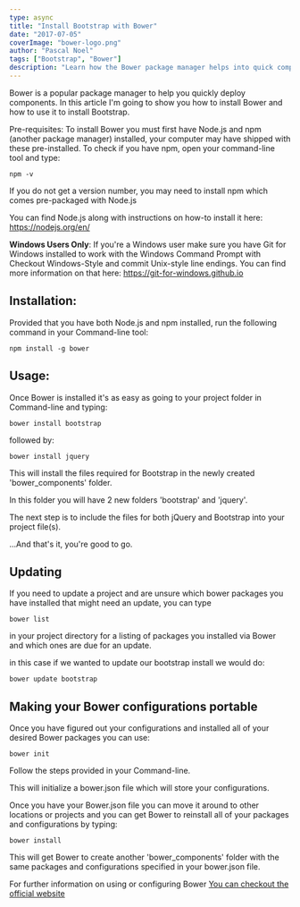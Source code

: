 ```yaml
---
type: async
title: "Install Bootstrap with Bower"
date: "2017-07-05"
coverImage: "bower-logo.png"
author: "Pascal Noel"
tags: ["Bootstrap", "Bower"]
description: "Learn how the Bower package manager helps into quick components  deploy and install Bootstrap using Bower"
---
```


Bower is a popular package manager to help you quickly deploy components. In this article I'm going to show you how to install Bower and how to use it to install Bootstrap.

Pre-requisites: To install Bower you must first have Node.js and npm (another package manager) installed, your computer may have shipped with these pre-installed. To check if you have npm, open your command-line tool and type:

```shell
npm -v
```

If you do not get a version number, you may need to install npm which comes pre-packaged with Node.js

You can find Node.js along with instructions on how-to install it here: https://nodejs.org/en/

**Windows Users Only**: If you're a Windows user make sure you have Git for Windows installed to work with the Windows Command Prompt with Checkout Windows-Style and commit Unix-style line endings. You can find more information on that here: https://git-for-windows.github.io

## Installation:

Provided that you have both Node.js and npm installed, run the following command in your Command-line tool:

```shell
npm install -g bower
```

## Usage:

Once Bower is installed it's as easy as going to your project folder in Command-line and typing:

```shell
bower install bootstrap
```

  

followed by:

```shell
bower install jquery
```

  

This will install the files required for Bootstrap in the newly created 'bower\_components' folder.

In this folder you will have 2 new folders 'bootstrap' and 'jquery'.

The next step is to include the files for both jQuery and Bootstrap into your project file(s).

...And that's it, you're good to go.

## Updating

If you need to update a project and are unsure which bower packages you have installed that might need an update, you can type

```shell
bower list
```

in your project directory for a listing of packages you installed via Bower and which ones are due for an update.

in this case if we wanted to update our bootstrap install we would do:

```shell
bower update bootstrap
```

## Making your Bower configurations portable

Once you have figured out your configurations and installed all of your desired Bower packages you can use:

```shell
bower init
```

Follow the steps provided in your Command-line.

This will initialize a bower.json file which will store your configurations.

Once you have your Bower.json file you can move it around to other locations or projects and you can get Bower to reinstall all of your packages and configurations by typing:

```shell
bower install
```

This will get Bower to create another 'bower\_components' folder with the same packages and configurations specified in your bower.json file.

For further information on using or configuring Bower [You can checkout the official website](https://bower.io/)
